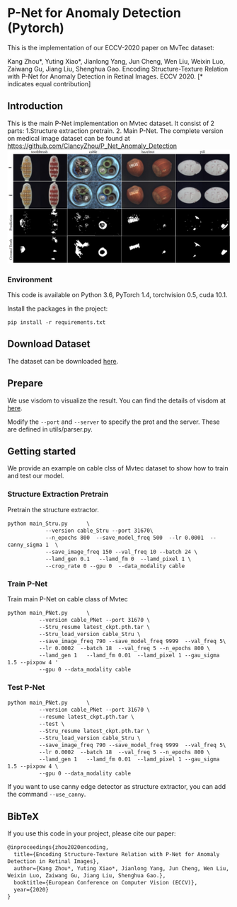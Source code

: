 # P-Net for Anomaly Detection (Pytorch)

This is the implementation of our ECCV-2020 paper on MvTec dataset:

Kang Zhou*, Yuting Xiao*, Jianlong Yang, Jun Cheng, Wen Liu, Weixin Luo, Zaiwang Gu, 
Jiang Liu, Shenghua Gao. 
Encoding Structure-Texture Relation with P-Net for Anomaly Detection in Retinal Images. ECCV 2020. 
[* indicates equal contribution]


## Introduction
This is the main P-Net implementation on Mvtec dataset. It consist of 2 parts: 1.Structure extraction
pretrain. 2. Main P-Net. The complete version on medical image dataset
can be found at https://github.com/ClancyZhou/P_Net_Anomaly_Detection
![Image text](Intro.png)
### Environment
This code is available on Python 3.6, PyTorch 1.4, torchvision 0.5, cuda 10.1.

Install the packages in the project:
```
pip install -r requirements.txt 
```
## Download Dataset
The dataset can be downloaded [here](https://www.mvtec.com/company/research/datasets/mvtec-ad/).

## Prepare
We use visdom to visualize the result. You can find the details of visdom at 
[here](https://github.com/facebookresearch/visdom/).

Modify the `--port` and `--server` to specify the prot and the server. These are defined in utils/parser.py. 

## Getting started
We provide an example on cable clss of Mvtec dataset to show how to train and test our model.
### Structure Extraction Pretrain
Pretrain the structure extractor.
```
python main_Stru.py      \
            --version cable_Stru --port 31670\
            --n_epochs 800  --save_model_freq 500  --lr 0.0001  --canny_sigma 1  \
            --save_image_freq 150 --val_freq 10 --batch 24 \
            --lamd_gen 0.1   --lamd_fm 0  --lamd_pixel 1 \
            --crop_rate 0 --gpu 0  --data_modality cable
```
### Train P-Net
Train main P-Net on cable class of Mvtec
```
python main_PNet.py      \
          --version cable_PNet --port 31670 \
          --Stru_resume latest_ckpt.pth.tar \
          --Stru_load_version cable_Stru \
          --save_image_freq 790 --save_model_freq 9999  --val_freq 5\
          --lr 0.0002  --batch 18  --val_freq 5 --n_epochs 800 \
          --lamd_gen 1   --lamd_fm 0.01  --lamd_pixel 1 --gau_sigma 1.5 --pixpow 4 '
          --gpu 0 --data_modality cable
```
### Test P-Net
```
python main_PNet.py      \
          --version cable_PNet --port 31670 \
          --resume latest_ckpt.pth.tar \
          --test \
          --Stru_resume latest_ckpt.pth.tar \
          --Stru_load_version cable_Stru \
          --save_image_freq 790 --save_model_freq 9999  --val_freq 5\
          --lr 0.0002  --batch 18  --val_freq 5 --n_epochs 800 \
          --lamd_gen 1   --lamd_fm 0.01  --lamd_pixel 1 --gau_sigma 1.5 --pixpow 4 \
          --gpu 0 --data_modality cable
```
If you want to use canny edge detector as structure extractor, you can add the command `--use_canny`.
## BibTeX 


If you use this code in your project, please cite our paper:
````
@inproceedings{zhou2020encoding,
  title={Encoding Structure-Texture Relation with P-Net for Anomaly Detection in Retinal Images},
  author={Kang Zhou*, Yuting Xiao*, Jianlong Yang, Jun Cheng, Wen Liu, Weixin Luo, Zaiwang Gu, Jiang Liu, Shenghua Gao.},
  booktitle={European Conference on Computer Vision (ECCV)},
  year={2020}
}
````


